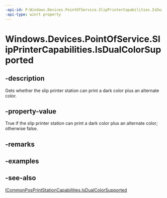 ----api-id: P:Windows.Devices.PointOfService.SlipPrinterCapabilities.IsDualColorSupported
-api-type: winrt property
---<!-- Property syntaxpublic bool IsDualColorSupported { get; }--># Windows.Devices.PointOfService.SlipPrinterCapabilities.IsDualColorSupported## -descriptionGets whether the slip printer station can print a dark color plus an alternate color.## -property-valueTrue if the slip printer station can print a dark color plus an alternate color; otherwise false.## -remarks## -examples## -see-also[ICommonPosPrintStationCapabilities.IsDualColorSupported](journalprintercapabilities_isdualcolorsupported.md)